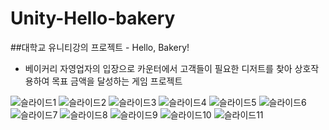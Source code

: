 # Unity-Hello-bakery
##대학교 유니티강의 프로젝트 - Hello, Bakery!  
- 베이커리 자영업자의 입장으로 카운터에서 고객들이 필요한 디저트를 찾아 상호작용하여 목표 금액을 달성하는 게임 프로젝트  

![슬라이드1](https://user-images.githubusercontent.com/63541383/193843414-5cbb02f5-353a-4f04-93fd-9398b92ba119.PNG)
![슬라이드2](https://user-images.githubusercontent.com/63541383/193843428-b06788dd-e4b6-46e9-a9ec-691087f0248f.PNG)
![슬라이드3](https://user-images.githubusercontent.com/63541383/193843435-f1dc5025-01b8-4765-91c8-08861570748c.PNG)
![슬라이드4](https://user-images.githubusercontent.com/63541383/193843439-fb2a37f1-2cc1-41f9-9677-c89abdd7d702.PNG)
![슬라이드5](https://user-images.githubusercontent.com/63541383/193843444-c68a0769-92ee-4dcf-b3f1-b8fed65a97b9.PNG)
![슬라이드6](https://user-images.githubusercontent.com/63541383/193843461-c8e601b1-e698-4474-b0e9-e64f11f58272.PNG)
![슬라이드7](https://user-images.githubusercontent.com/63541383/193843465-6a3b53c3-2bc9-4098-a840-b6069adc417e.PNG)
![슬라이드8](https://user-images.githubusercontent.com/63541383/193843472-0c3e479a-87e9-4ce5-94b2-300ec4bcd596.PNG)
![슬라이드9](https://user-images.githubusercontent.com/63541383/193843478-a2eee743-44cb-41dd-8e0b-b91b5b493800.PNG)
![슬라이드10](https://user-images.githubusercontent.com/63541383/193843486-be8f2bc5-6245-4492-a41d-7ca5b6e86c92.PNG)
![슬라이드11](https://user-images.githubusercontent.com/63541383/193843509-ff648d5e-c7ed-4215-84e5-03b0b84ff676.PNG)
